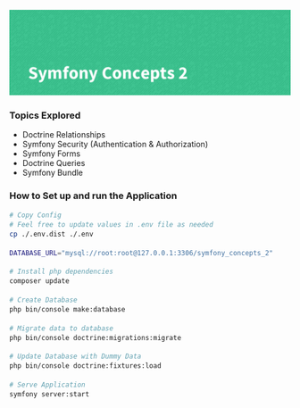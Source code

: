 ![Symfony Concepts 2](./public/images/title.png)

### Topics Explored

* Doctrine Relationships
* Symfony Security (Authentication & Authorization)
* Symfony Forms
* Doctrine Queries
* Symfony Bundle

### How to Set up and run the Application
```bash
# Copy Config
# Feel free to update values in .env file as needed
cp ./.env.dist ./.env

DATABASE_URL="mysql://root:root@127.0.0.1:3306/symfony_concepts_2"

# Install php dependencies
composer update

# Create Database
php bin/console make:database

# Migrate data to database
php bin/console doctrine:migrations:migrate

# Update Database with Dummy Data
php bin/console doctrine:fixtures:load

# Serve Application
symfony server:start
```

